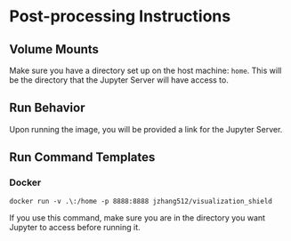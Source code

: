 # Post-processing Instructions

## Volume Mounts
Make sure you have a directory set up on the host machine: `home`. This will be the directory that the Jupyter Server will have access to.

## Run Behavior
Upon running the image, you will be provided a link for the Jupyter Server. 

## Run Command Templates
### Docker
```
docker run -v .\:/home -p 8888:8888 jzhang512/visualization_shield
```
If you use this command, make sure you are in the directory you want Jupyter to access before running it.
